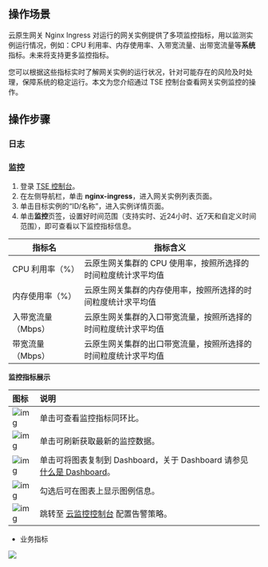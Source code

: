 ## 操作场景

云原生网关 Nginx Ingress 对运行的网关实例提供了多项监控指标，用以监测实例运行情况，例如：CPU 利用率、内存使用率、入带宽流量、出带宽流量等**系统**指标。未来将支持更多监控指标。

您可以根据这些指标实时了解网关实例的运行状况，针对可能存在的风险及时处理，保障系统的稳定运行。本文为您介绍通过 TSE 控制台查看网关实例监控的操作。

## 操作步骤
### 日志


### 监控
1. 登录 [TSE 控制台](https://console.cloud.tencent.com/tse/nginx)。
2. 在左侧导航栏，单击 **nginx-ingress**，进入网关实例列表页面。
3. 单击目标实例的“ID/名称”，进入实例详情页面。
4. 单击**监控**页签，设置好时间范围（支持实时、近24小时、近7天和自定义时间范围），即可查看以下监控指标信息。
<table>
<thead>
<tr>
<th>指标名</th>
<th>指标含义</th>
</tr>
</thead>
<tbody><tr>
<td>CPU 利用率（%）</td>
<td>云原生网关集群的 CPU 使用率，按照所选择的时间粒度统计求平均值</td>
</tr>
<tr>
<td>内存使用率（%）</td>
<td>云原生网关集群的内存使用率，按照所选择的时间粒度统计求平均值</td>
</tr>
<tr>
<td>入带宽流量（Mbps）</td>
<td>云原生网关集群的入口带宽流量，按照所选择的时间粒度统计求平均值</td>
</tr>
<tr>
<td>带宽流量（Mbps）</td>
<td>云原生网关集群的出口带宽流量，按照所选择的时间粒度统计求平均值</td>
</tr>
</tbody></table>



**监控指标展示**

| 图标                                                         | 说明                                                         |
| :----------------------------------------------------------- | :----------------------------------------------------------- |
| ![img](https://main.qcloudimg.com/raw/9ba57bbd3b8ef3efc4f687d63d27a46d.png) | 单击可查看监控指标同环比。                                   |
| ![img](https://main.qcloudimg.com/raw/34bdbdbdabb7b5720bf17d78c636a4ad.png) | 单击可刷新获取最新的监控数据。                               |
| ![img](https://main.qcloudimg.com/raw/8f2bf7f4df9ddd959f0ecb69fdda8e4c.png) | 单击可将图表复制到 Dashboard，关于 Dashboard 请参见 [什么是 Dashboard](https://cloud.tencent.com/document/product/248/47161)。 |
| ![img](https://main.qcloudimg.com/raw/af20129df7be46f33ab7d3598f6e9213.png) | 勾选后可在图表上显示图例信息。                               |
| ![img](https://qcloudimg.tencent-cloud.cn/raw/224134bcafe9bf23d6142c0c065b2501.png) | 跳转至 [云监控控制台](https://console.cloud.tencent.com/monitor/policylist) 配置告警策略。 |



- 业务指标

![](https://qcloudimg.tencent-cloud.cn/raw/b8686b79e02ebe74b52bdd974f3849f1.jpg)



